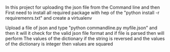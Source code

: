 In this project for uploading the json file from the Command line and then First need to install all required package with hep of the "python install -r requiremenrs.txt" and create a virtualenv 

Upload a file of json and type "python commandline.py myfile.json" and then it will it check for the valid json file format and if file is parsed then will perform The values of the dictionary if the string is reversed and the values of the dictionary is integer then values are squared 
